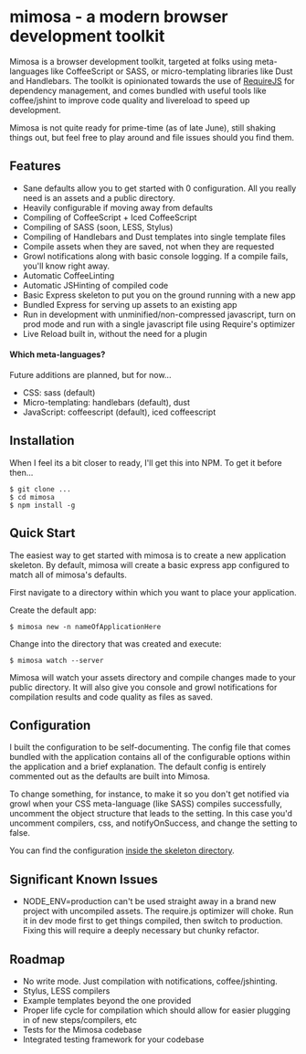 mimosa - a modern browser development toolkit
======

Mimosa is a browser development toolkit, targeted at folks using meta-languages like CoffeeScript or SASS, or micro-templating libraries like Dust and Handlebars.  The toolkit is opinionated towards the use of [RequireJS](http://requirejs.org/) for dependency management, and comes bundled with useful tools like coffee/jshint to improve code quality and livereload to speed up development.

Mimosa is not quite ready for prime-time (as of late June), still shaking things out, but feel free to play around and file issues should you find them.

## Features

 * Sane defaults allow you to get started with 0 configuration.  All you really need is an assets and a public directory.
 * Heavily configurable if moving away from defaults
 * Compiling of CoffeeScript + Iced CoffeeScript
 * Compiling of SASS (soon, LESS, Stylus)
 * Compiling of Handlebars and Dust templates into single template files
 * Compile assets when they are saved, not when they are requested
 * Growl notifications along with basic console logging.  If a compile fails, you'll know right away.
 * Automatic CoffeeLinting
 * Automatic JSHinting of compiled code
 * Basic Express skeleton to put you on the ground running with a new app
 * Bundled Express for serving up assets to an existing app
 * Run in development with unminified/non-compressed javascript, turn on prod mode and run with a single javascript file using Require's optimizer
 * Live Reload built in, without the need for a plugin

#### Which meta-languages?

 Future additions are planned, but for now...

 * CSS: sass (default)
 * Micro-templating: handlebars (default), dust
 * JavaScript: coffeescript (default), iced coffeescript

## Installation

 When I feel its a bit closer to ready, I'll get this into NPM.  To get it before then...

    $ git clone ...
    $ cd mimosa
    $ npm install -g

## Quick Start

 The easiest way to get started with mimosa is to create a new application skeleton. By default, mimosa will create a basic express app configured to match all of mimosa's defaults.

 First navigate to a directory within which you want to place your application.

 Create the default app:

    $ mimosa new -n nameOfApplicationHere

 Change into the directory that was created and execute:

    $ mimosa watch --server

 Mimosa will watch your assets directory and compile changes made to your public directory.  It will also give you console and growl notifications for compilation results and code quality as files as saved.

## Configuration

 I built the configuration to be self-documenting.  The config file that comes bundled with the application contains all of the configurable options within the application and a brief explanation.  The default config is entirely commented out as the defaults are built into Mimosa.

 To change something, for instance, to make it so you don't get notified via growl when your CSS meta-language (like SASS) compiles successfully, uncomment the object structure that leads to the setting.  In this case you'd uncomment compilers, css, and notifyOnSuccess, and change the setting to false.

 You can find the configuration [inside the skeleton directory](https://github.com/dbashford/mimosa/blob/master/lib/skeleton/config.coffee).

## Significant Known Issues

 * NODE_ENV=production can't be used straight away in a brand new project with uncompiled assets.  The require.js optimizer will choke.  Run it in dev mode first to get things compiled, then switch to production.  Fixing this will require a deeply necessary but chunky refactor.

## Roadmap

 * No write mode.  Just compilation with notifications, coffee/jshinting.
 * Stylus, LESS compilers
 * Example templates beyond the one provided
 * Proper life cycle for compilation which should allow for easier plugging in of new steps/compilers, etc
 * Tests for the Mimosa codebase
 * Integrated testing framework for your codebase